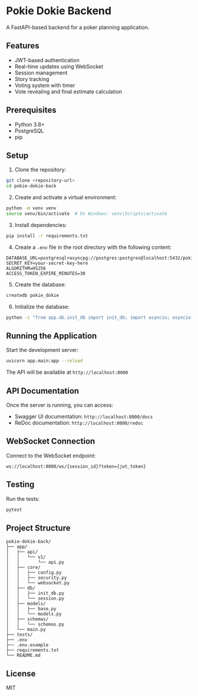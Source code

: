 # Pokie Dokie Backend

A FastAPI-based backend for a poker planning application.

## Features

- JWT-based authentication
- Real-time updates using WebSocket
- Session management
- Story tracking
- Voting system with timer
- Vote revealing and final estimate calculation

## Prerequisites

- Python 3.8+
- PostgreSQL
- pip

## Setup

1. Clone the repository:
```bash
git clone <repository-url>
cd pokie-dokie-back
```

2. Create and activate a virtual environment:
```bash
python -m venv venv
source venv/bin/activate  # On Windows: venv\Scripts\activate
```

3. Install dependencies:
```bash
pip install -r requirements.txt
```

4. Create a `.env` file in the root directory with the following content:
```
DATABASE_URL=postgresql+asyncpg://postgres:postgres@localhost:5432/pokie_dokie
SECRET_KEY=your-secret-key-here
ALGORITHM=HS256
ACCESS_TOKEN_EXPIRE_MINUTES=30
```

5. Create the database:
```bash
createdb pokie_dokie
```

6. Initialize the database:
```bash
python -c "from app.db.init_db import init_db; import asyncio; asyncio.run(init_db())"
```

## Running the Application

Start the development server:
```bash
uvicorn app.main:app --reload
```

The API will be available at `http://localhost:8000`

## API Documentation

Once the server is running, you can access:
- Swagger UI documentation: `http://localhost:8000/docs`
- ReDoc documentation: `http://localhost:8000/redoc`

## WebSocket Connection

Connect to the WebSocket endpoint:
```
ws://localhost:8000/ws/{session_id}?token={jwt_token}
```

## Testing

Run the tests:
```bash
pytest
```

## Project Structure

```
pokie-dokie-back/
├── app/
│   ├── api/
│   │   └── v1/
│   │       └── api.py
│   ├── core/
│   │   ├── config.py
│   │   ├── security.py
│   │   └── websocket.py
│   ├── db/
│   │   ├── init_db.py
│   │   └── session.py
│   ├── models/
│   │   ├── base.py
│   │   └── models.py
│   ├── schemas/
│   │   └── schemas.py
│   └── main.py
├── tests/
├── .env
├── .env.example
├── requirements.txt
└── README.md
```

## License

MIT 